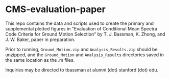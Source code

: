 # CMS-evaluation-paper

This repo contains the data and scripts used to create the primary and supplemental plotted figures in "Evaluation of Conditional Mean Spectra Code Criteria for Ground Motion Selection" by T. J. Bassman, K. Zhong, and J. W. Baker, paper in preparation.

Prior to running, ```Ground_Motion.zip``` and ```Analysis_Results.zip``` should be unzipped, and the ```Ground_Motion``` and ```Analysis_Results``` directories saved in the same location as the .m files.

Inquiries may be directed to tbassman at alumni (dot) stanford (dot) edu.
